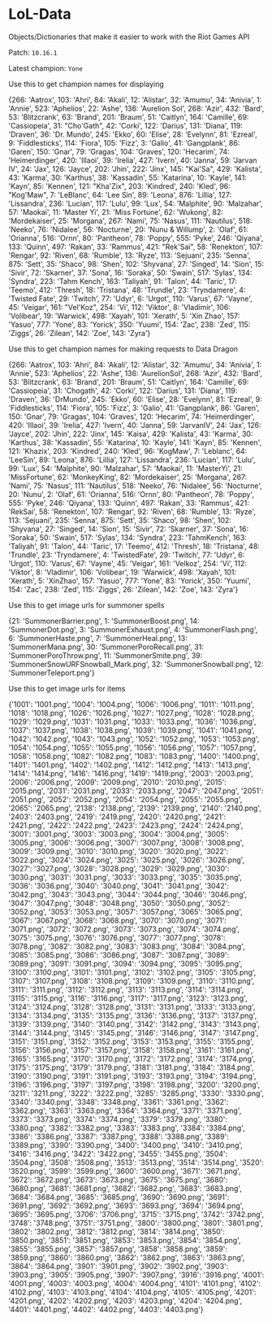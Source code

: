# LoL-Data

Objects/Dictionaries that make it easier to work with the Riot Games API

Patch: `10.16.1`

Latest champion: `Yone`

Use this to get champion names for displaying

{266: 'Aatrox', 103: 'Ahri', 84: 'Akali', 12: 'Alistar', 32: 'Amumu', 34: 'Anivia', 1: 'Annie', 523: 'Aphelios', 22: 'Ashe', 136: 'Aurelion Sol', 268: 'Azir', 432: 'Bard', 53: 'Blitzcrank', 63: 'Brand', 201: 'Braum', 51: 'Caitlyn', 164: 'Camille', 69: 'Cassiopeia', 31: "Cho'Gath", 42: 'Corki', 122: 'Darius', 131: 'Diana', 119: 'Draven', 36: 'Dr. Mundo', 245: 'Ekko', 60: 'Elise', 28: 'Evelynn', 81: 'Ezreal', 9: 'Fiddlesticks', 114: 'Fiora', 105: 'Fizz', 3: 'Galio', 41: 'Gangplank', 86: 'Garen', 150: 'Gnar', 79: 'Gragas', 104: 'Graves', 120: 'Hecarim', 74: 'Heimerdinger', 420: 'Illaoi', 39: 'Irelia', 427: 'Ivern', 40: 'Janna', 59: 'Jarvan IV', 24: 'Jax', 126: 'Jayce', 202: 'Jhin', 222: 'Jinx', 145: "Kai'Sa", 429: 'Kalista', 43: 'Karma', 30: 'Karthus', 38: 'Kassadin', 55: 'Katarina', 10: 'Kayle', 141: 'Kayn', 85: 'Kennen', 121: "Kha'Zix", 203: 'Kindred', 240: 'Kled', 96: "Kog'Maw", 7: 'LeBlanc', 64: 'Lee Sin', 89: 'Leona', 876: 'Lillia', 127: 'Lissandra', 236: 'Lucian', 117: 'Lulu', 99: 'Lux', 54: 'Malphite', 90: 'Malzahar', 57: 'Maokai', 11: 'Master Yi', 21: 'Miss Fortune', 62: 'Wukong', 82: 'Mordekaiser', 25: 'Morgana', 267: 'Nami', 75: 'Nasus', 111: 'Nautilus', 518: 'Neeko', 76: 'Nidalee', 56: 'Nocturne', 20: 'Nunu & Willump', 2: 'Olaf', 61: 'Orianna', 516: 'Ornn', 80: 'Pantheon', 78: 'Poppy', 555: 'Pyke', 246: 'Qiyana', 133: 'Quinn', 497: 'Rakan', 33: 'Rammus', 421: "Rek'Sai", 58: 'Renekton', 107: 'Rengar', 92: 'Riven', 68: 'Rumble', 13: 'Ryze', 113: 'Sejuani', 235: 'Senna', 875: 'Sett', 35: 'Shaco', 98: 'Shen', 102: 'Shyvana', 27: 'Singed', 14: 'Sion', 15: 'Sivir', 72: 'Skarner', 37: 'Sona', 16: 'Soraka', 50: 'Swain', 517: 'Sylas', 134: 'Syndra', 223: 'Tahm Kench', 163: 'Taliyah', 91: 'Talon', 44: 'Taric', 17: 'Teemo', 412: 'Thresh', 18: 'Tristana', 48: 'Trundle', 23: 'Tryndamere', 4: 'Twisted Fate', 29: 'Twitch', 77: 'Udyr', 6: 'Urgot', 110: 'Varus', 67: 'Vayne', 45: 'Veigar', 161: "Vel'Koz", 254: 'Vi', 112: 'Viktor', 8: 'Vladimir', 106: 'Volibear', 19: 'Warwick', 498: 'Xayah', 101: 'Xerath', 5: 'Xin Zhao', 157: 'Yasuo', 777: 'Yone', 83: 'Yorick', 350: 'Yuumi', 154: 'Zac', 238: 'Zed', 115: 'Ziggs', 26: 'Zilean', 142: 'Zoe', 143: 'Zyra'}

Use this to get champion names for making requests to Data Dragon

{266: 'Aatrox', 103: 'Ahri', 84: 'Akali', 12: 'Alistar', 32: 'Amumu', 34: 'Anivia', 1: 'Annie', 523: 'Aphelios', 22: 'Ashe', 136: 'AurelionSol', 268: 'Azir', 432: 'Bard', 53: 'Blitzcrank', 63: 'Brand', 201: 'Braum', 51: 'Caitlyn', 164: 'Camille', 69: 'Cassiopeia', 31: 'Chogath', 42: 'Corki', 122: 'Darius', 131: 'Diana', 119: 'Draven', 36: 'DrMundo', 245: 'Ekko', 60: 'Elise', 28: 'Evelynn', 81: 'Ezreal', 9: 'Fiddlesticks', 114: 'Fiora', 105: 'Fizz', 3: 'Galio', 41: 'Gangplank', 86: 'Garen', 150: 'Gnar', 79: 'Gragas', 104: 'Graves', 120: 'Hecarim', 74: 'Heimerdinger', 420: 'Illaoi', 39: 'Irelia', 427: 'Ivern', 40: 'Janna', 59: 'JarvanIV', 24: 'Jax', 126: 'Jayce', 202: 'Jhin', 222: 'Jinx', 145: 'Kaisa', 429: 'Kalista', 43: 'Karma', 30: 'Karthus', 38: 'Kassadin', 55: 'Katarina', 10: 'Kayle', 141: 'Kayn', 85: 'Kennen', 121: 'Khazix', 203: 'Kindred', 240: 'Kled', 96: 'KogMaw', 7: 'Leblanc', 64: 'LeeSin', 89: 'Leona', 876: 'Lillia', 127: 'Lissandra', 236: 'Lucian', 117: 'Lulu', 99: 'Lux', 54: 'Malphite', 90: 'Malzahar', 57: 'Maokai', 11: 'MasterYi', 21: 'MissFortune', 62: 'MonkeyKing', 82: 'Mordekaiser', 25: 'Morgana', 267: 'Nami', 75: 'Nasus', 111: 'Nautilus', 518: 'Neeko', 76: 'Nidalee', 56: 'Nocturne', 20: 'Nunu', 2: 'Olaf', 61: 'Orianna', 516: 'Ornn', 80: 'Pantheon', 78: 'Poppy', 555: 'Pyke', 246: 'Qiyana', 133: 'Quinn', 497: 'Rakan', 33: 'Rammus', 421: 'RekSai', 58: 'Renekton', 107: 'Rengar', 92: 'Riven', 68: 'Rumble', 13: 'Ryze', 113: 'Sejuani', 235: 'Senna', 875: 'Sett', 35: 'Shaco', 98: 'Shen', 102: 'Shyvana', 27: 'Singed', 14: 'Sion', 15: 'Sivir', 72: 'Skarner', 37: 'Sona', 16: 'Soraka', 50: 'Swain', 517: 'Sylas', 134: 'Syndra', 223: 'TahmKench', 163: 'Taliyah', 91: 'Talon', 44: 'Taric', 17: 'Teemo', 412: 'Thresh', 18: 'Tristana', 48: 'Trundle', 23: 'Tryndamere', 4: 'TwistedFate', 29: 'Twitch', 77: 'Udyr', 6: 'Urgot', 110: 'Varus', 67: 'Vayne', 45: 'Veigar', 161: 'Velkoz', 254: 'Vi', 112: 'Viktor', 8: 'Vladimir', 106: 'Volibear', 19: 'Warwick', 498: 'Xayah', 101: 'Xerath', 5: 'XinZhao', 157: 'Yasuo', 777: 'Yone', 83: 'Yorick', 350: 'Yuumi', 154: 'Zac', 238: 'Zed', 115: 'Ziggs', 26: 'Zilean', 142: 'Zoe', 143: 'Zyra'}

Use this to get image urls for summoner spells

{21: 'SummonerBarrier.png', 1: 'SummonerBoost.png', 14: 'SummonerDot.png', 3: 'SummonerExhaust.png', 4: 'SummonerFlash.png', 6: 'SummonerHaste.png', 7: 'SummonerHeal.png', 13: 'SummonerMana.png', 30: 'SummonerPoroRecall.png', 31: 'SummonerPoroThrow.png', 11: 'SummonerSmite.png', 39: 'SummonerSnowURFSnowball_Mark.png', 32: 'SummonerSnowball.png', 12: 'SummonerTeleport.png'}

Use this to get image urls for items

{'1001': '1001.png', '1004': '1004.png', '1006': '1006.png', '1011': '1011.png', '1018': '1018.png', '1026': '1026.png', '1027': '1027.png', '1028': '1028.png', '1029': '1029.png', '1031': '1031.png', '1033': '1033.png', '1036': '1036.png', '1037': '1037.png', '1038': '1038.png', '1039': '1039.png', '1041': '1041.png', '1042': '1042.png', '1043': '1043.png', '1052': '1052.png', '1053': '1053.png', '1054': '1054.png', '1055': '1055.png', '1056': '1056.png', '1057': '1057.png', '1058': '1058.png', '1082': '1082.png', '1083': '1083.png', '1400': '1400.png', '1401': '1401.png', '1402': '1402.png', '1412': '1412.png', '1413': '1413.png', '1414': '1414.png', '1416': '1416.png', '1419': '1419.png', '2003': '2003.png', '2006': '2006.png', '2009': '2009.png', '2010': '2010.png', '2015': '2015.png', '2031': '2031.png', '2033': '2033.png', '2047': '2047.png', '2051': '2051.png', '2052': '2052.png', '2054': '2054.png', '2055': '2055.png', '2065': '2065.png', '2138': '2138.png', '2139': '2139.png', '2140': '2140.png', '2403': '2403.png', '2419': '2419.png', '2420': '2420.png', '2421': '2421.png', '2422': '2422.png', '2423': '2423.png', '2424': '2424.png', '3001': '3001.png', '3003': '3003.png', '3004': '3004.png', '3005': '3005.png', '3006': '3006.png', '3007': '3007.png', '3008': '3008.png', '3009': '3009.png', '3010': '3010.png', '3020': '3020.png', '3022': '3022.png', '3024': '3024.png', '3025': '3025.png', '3026': '3026.png', '3027': '3027.png', '3028': '3028.png', '3029': '3029.png', '3030': '3030.png', '3031': '3031.png', '3033': '3033.png', '3035': '3035.png', '3036': '3036.png', '3040': '3040.png', '3041': '3041.png', '3042': '3042.png', '3043': '3043.png', '3044': '3044.png', '3046': '3046.png', '3047': '3047.png', '3048': '3048.png', '3050': '3050.png', '3052': '3052.png', '3053': '3053.png', '3057': '3057.png', '3065': '3065.png', '3067': '3067.png', '3068': '3068.png', '3070': '3070.png', '3071': '3071.png', '3072': '3072.png', '3073': '3073.png', '3074': '3074.png', '3075': '3075.png', '3076': '3076.png', '3077': '3077.png', '3078': '3078.png', '3082': '3082.png', '3083': '3083.png', '3084': '3084.png', '3085': '3085.png', '3086': '3086.png', '3087': '3087.png', '3089': '3089.png', '3091': '3091.png', '3094': '3094.png', '3095': '3095.png', '3100': '3100.png', '3101': '3101.png', '3102': '3102.png', '3105': '3105.png', '3107': '3107.png', '3108': '3108.png', '3109': '3109.png', '3110': '3110.png', '3111': '3111.png', '3112': '3112.png', '3113': '3113.png', '3114': '3114.png', '3115': '3115.png', '3116': '3116.png', '3117': '3117.png', '3123': '3123.png', '3124': '3124.png', '3128': '3128.png', '3131': '3131.png', '3133': '3133.png', '3134': '3134.png', '3135': '3135.png', '3136': '3136.png', '3137': '3137.png', '3139': '3139.png', '3140': '3140.png', '3142': '3142.png', '3143': '3143.png', '3144': '3144.png', '3145': '3145.png', '3146': '3146.png', '3147': '3147.png', '3151': '3151.png', '3152': '3152.png', '3153': '3153.png', '3155': '3155.png', '3156': '3156.png', '3157': '3157.png', '3158': '3158.png', '3161': '3161.png', '3165': '3165.png', '3170': '3170.png', '3172': '3172.png', '3174': '3174.png', '3175': '3175.png', '3179': '3179.png', '3181': '3181.png', '3184': '3184.png', '3190': '3190.png', '3191': '3191.png', '3193': '3193.png', '3194': '3194.png', '3196': '3196.png', '3197': '3197.png', '3198': '3198.png', '3200': '3200.png', '3211': '3211.png', '3222': '3222.png', '3285': '3285.png', '3330': '3330.png', '3340': '3340.png', '3348': '3348.png', '3361': '3361.png', '3362': '3362.png', '3363': '3363.png', '3364': '3364.png', '3371': '3371.png', '3373': '3373.png', '3374': '3374.png', '3379': '3379.png', '3380': '3380.png', '3382': '3382.png', '3383': '3383.png', '3384': '3384.png', '3386': '3386.png', '3387': '3387.png', '3388': '3388.png', '3389': '3389.png', '3390': '3390.png', '3400': '3400.png', '3410': '3410.png', '3416': '3416.png', '3422': '3422.png', '3455': '3455.png', '3504': '3504.png', '3508': '3508.png', '3513': '3513.png', '3514': '3514.png', '3520': '3520.png', '3599': '3599.png', '3600': '3600.png', '3671': '3671.png', '3672': '3672.png', '3673': '3673.png', '3675': '3675.png', '3680': '3680.png', '3681': '3681.png', '3682': '3682.png', '3683': '3683.png', '3684': '3684.png', '3685': '3685.png', '3690': '3690.png', '3691': '3691.png', '3692': '3692.png', '3693': '3693.png', '3694': '3694.png', '3695': '3695.png', '3706': '3706.png', '3715': '3715.png', '3742': '3742.png', '3748': '3748.png', '3751': '3751.png', '3800': '3800.png', '3801': '3801.png', '3802': '3802.png', '3812': '3812.png', '3814': '3814.png', '3850': '3850.png', '3851': '3851.png', '3853': '3853.png', '3854': '3854.png', '3855': '3855.png', '3857': '3857.png', '3858': '3858.png', '3859': '3859.png', '3860': '3860.png', '3862': '3862.png', '3863': '3863.png', '3864': '3864.png', '3901': '3901.png', '3902': '3902.png', '3903': '3903.png', '3905': '3905.png', '3907': '3907.png', '3916': '3916.png', '4001': '4001.png', '4003': '4003.png', '4004': '4004.png', '4101': '4101.png', '4102': '4102.png', '4103': '4103.png', '4104': '4104.png', '4105': '4105.png', '4201': '4201.png', '4202': '4202.png', '4203': '4203.png', '4204': '4204.png', '4401': '4401.png', '4402': '4402.png', '4403': '4403.png'}

